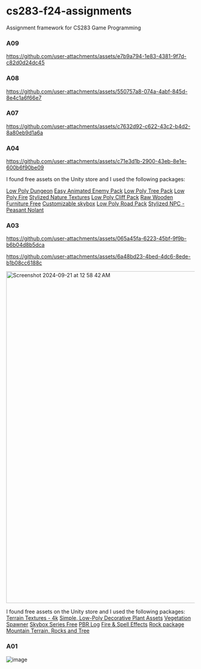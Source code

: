 # cs283-f24-assignments
Assignment framework for CS283 Game Programming

### A09

https://github.com/user-attachments/assets/e7b9a794-1e83-4381-9f7d-c82d0d24dc45


### A08

https://github.com/user-attachments/assets/550757a8-074a-4abf-845d-8e4c1a6f66e7



### A07

https://github.com/user-attachments/assets/c7632d92-c622-43c2-b4d2-8a80eb9d1a6a





### A04

https://github.com/user-attachments/assets/c71e3d1b-2900-43eb-8e1e-600b6f90be09

I found free assets on the Unity store and I used the following packages:

[Low Poly Dungeon](https://brokenvector.itch.io/ultimate-low-poly-dungeon)
[Easy Animated Enemy Pack](https://quaternius.itch.io/animated-easy-enemies?download#google_vignette)
[Low Poly Tree Pack](https://brokenvector.itch.io/low-poly-tree-pack)
[Low Poly Fire](https://assetstore.unity.com/packages/vfx/particles/fire-explosions/low-poly-fire-244190)
[Stylized Nature Textures](https://assetstore.unity.com/packages/2d/textures-materials/stylized-nature-textures-228680)
[Low Poly Cliff Pack](https://assetstore.unity.com/packages/3d/environments/landscapes/low-poly-cliff-pack-67289)
[Raw Wooden Furniture Free](https://assetstore.unity.com/packages/3d/props/furniture/raw-wooden-furniture-free-166329)
[Customizable skybox](https://assetstore.unity.com/packages/2d/textures-materials/sky/customizable-skybox-174576)
[Low Poly Road Pack](https://brokenvector.itch.io/low-poly-road-pack)
[Stylized NPC - Peasant Nolant](https://www.turbosquid.com/3d-models/stylized-npc-peasant-nolant-2070554)


### A03
https://github.com/user-attachments/assets/065a45fa-6223-45bf-9f9b-b6b04d8b5dca

https://github.com/user-attachments/assets/6a48bd23-4bed-4dc6-8ede-b1b08cc6188c

<img width="885" alt="Screenshot 2024-09-21 at 12 58 42 AM" src="https://github.com/user-attachments/assets/2e2a6a0f-2fad-4742-8796-a5141e036266">

I found free assets on the Unity store and I used the following packages:
[Terrain Textures - 4k](https://assetstore.unity.com/packages/2d/textures-materials/terrain-textures-4k-179139)
[Simple, Low-Poly Decorative Plant Assets](https://assetstore.unity.com/packages/3d/vegetation/simple-low-poly-decorative-plant-assets-252714)
[Vegetation Spawner](https://assetstore.unity.com/packages/tools/terrain/vegetation-spawner-177192)
[Skybox Series Free](https://assetstore.unity.com/packages/2d/textures-materials/sky/skybox-series-free-103633)
[PBR Log](https://assetstore.unity.com/packages/2d/textures-materials/wood/pbr-log-149788)
[Fire & Spell Effects](https://assetstore.unity.com/packages/vfx/particles/fire-explosions/fire-spell-effects-36825)
[Rock package](https://assetstore.unity.com/packages/3d/props/exterior/rock-package-118182)
[Mountain Terrain, Rocks and Tree](https://assetstore.unity.com/packages/3d/environments/landscapes/mountain-terrain-rocks-and-tree-97905)


### A01
![image](https://github.com/user-attachments/assets/e51d198e-4022-4e4c-8dbb-749d199b9576)
